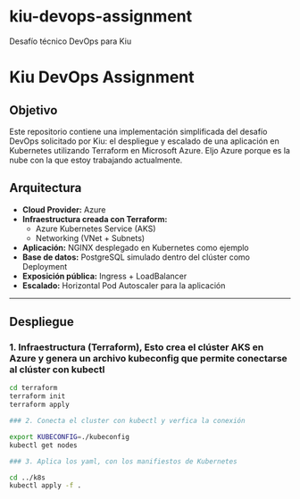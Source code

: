 # kiu-devops-assignment
Desafío técnico DevOps para Kiu
# Kiu DevOps Assignment

##  Objetivo

Este repositorio contiene una implementación simplificada del desafío DevOps solicitado por Kiu: el despliegue y escalado de una aplicación en Kubernetes utilizando Terraform en Microsoft Azure. Eljo Azure porque es la nube con la que estoy trabajando actualmente.

##  Arquitectura

- **Cloud Provider:** Azure
- **Infraestructura creada con Terraform:**
  - Azure Kubernetes Service (AKS)
  - Networking (VNet + Subnets)
- **Aplicación:** NGINX desplegado en Kubernetes como ejemplo
- **Base de datos:** PostgreSQL simulado dentro del clúster como Deployment
- **Exposición pública:** Ingress + LoadBalancer
- **Escalado:** Horizontal Pod Autoscaler para la aplicación

---

## Despliegue

### 1. Infraestructura (Terraform), Esto crea el clúster AKS en Azure y genera un archivo kubeconfig que permite conectarse al clúster con kubectl

```bash
cd terraform
terraform init
terraform apply

### 2. Conecta el cluster con kubectl y verfica la conexión 

export KUBECONFIG=./kubeconfig
kubectl get nodes

### 3. Aplica los yaml, con los manifiestos de Kubernetes

cd ../k8s
kubectl apply -f .


